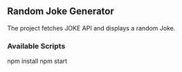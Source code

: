 ## Random Joke Generator

The project fetches JOKE API and displays a random Joke.

### Available Scripts

npm install
npm start
